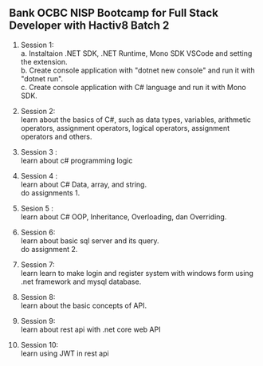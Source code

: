<h2>Bank OCBC NISP Bootcamp for Full Stack Developer with Hactiv8 Batch 2</h2>

1. Session 1:
    <br />a. Instaltaion .NET SDK, .NET Runtime, Mono SDK VSCode and setting the extension.
    <br />b. Create console application with "dotnet new console" and run it with "dotnet run".
    <br />c. Create console application with C# language and run it with Mono SDK.

2. Session 2:
    <br /> learn about the basics of C#, such as data types, variables, arithmetic operators, assignment operators, logical operators, assignment operators and others.

3. Session 3 :
    <br /> learn about c# programming logic

4. Session 4 :
    <br /> learn about C# Data, array, and string.
    <br /> do assignments 1.

5. Sesion 5 :
    <br /> learn about C# OOP, Inheritance, Overloading, dan Overriding.

6. Session 6: 
    <br /> learn about basic sql server and its query.
    <br /> do assignment 2.

7. Session 7: 
    <br /> learn learn to make login and register system with windows form using .net framework and mysql database.

8. Session 8:
    <br /> learn about the basic concepts of API.

9. Session 9:
    <br /> learn about rest api with .net core web API

10. Session 10: 
    <br /> learn using JWT in rest api

